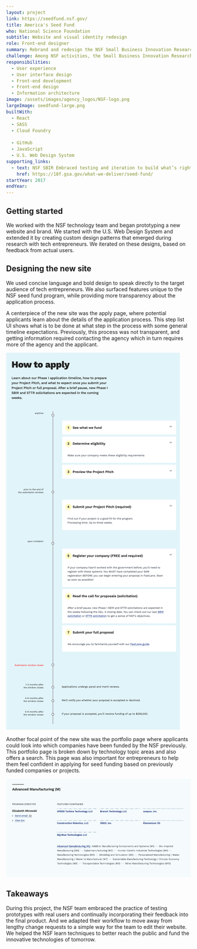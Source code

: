 ```yaml
---
layout: project 
link: https://seedfund.nsf.gov/
title: America's Seed Fund
who: National Science Foundation
subtitle: Website and visual identity redesign
role: Front-end designer
summary: Rebrand and redesign the NSF Small Business Innovation Research (SBIR) and Small Business Technology Transfer (STTR) program to effectively communicate its purpose and increase engagement among a broader and more diverse audience of tech entrepreneurs.
challenge: Among NSF activities, the Small Business Innovation Research/Small Business Technology Transfer (SBIR/STTR) program has a unique goal to attract high-tech startups and small businesses from diverse audiences nationwide. To better engage this distinct audience, we were tasked with redesigning a new SBIR/STTR website (seedfund.nsf.gov), which maintains the NSF brand while providing a more tailored look, tone, and presentation aimed at entrepreneurs.
responsibilities:
  - User experience
  - User interface design
  - Front-end development
  - Front-end design
  - Information architecture
image: /assets/images/agency_logos/NSF-logo.png
largeImage: seedfund-large.png
builtWith:
  - React
  - SASS
  - Cloud Foundry
  
  - GitHub
  - JavaScript
  - U.S. Web Design System
supporting_links:
  - text: NSF SBIR Embraced testing and iteration to build what’s right
    href: https://18f.gsa.gov/what-we-deliver/seed-fund/
startYear: 2017
endYear:
---  
```

## Getting started 

We worked with the NSF technology team and began prototyping a new website and brand. We started with the U.S. Web Design System and extended it by creating custom design patterns that emerged during research with tech entrepreneurs. We iterated on these designs, based on feedback from actual users. 

## Designing the new site

We used concise language and bold design to speak directly to the target audience of tech entrepreneurs. We also surfaced features unique to the NSF seed fund program, while providing more transparency about the application process.

A centerpiece of the new site was the apply page, where potential applicants learn about the details of the application process. This step list UI shows what is to be done at what step in the process with some general timeline expectations. Previously, this process was not transparent, and getting information required contacting the agency which in turn requires more of the agency and the applicant.

<img src="/assets/images/projects/seedfund-apply.png" alt="Application process UI to help applicants understand the journey of applying."/>

Another focal point of the new site was the portfolio page where applicants could look into which companies have been funded by the NSF previously. This portfolio page is broken down by technology topic areas and also offers a search. This page was also important for entrepreneurs to help them feel confident in applying for seed funding based on previously funded companies or projects. 

<img src="/assets/images/projects/seedfund-portfolio.png" alt="Advanced manufacturing section of the portfolio page."/>

## Takeaways

During this project, the NSF team embraced the practice of testing prototypes with real users and continually incorporating their feedback into the final product. And we adapted their workflow to move away from lengthy change requests to a simple way for the  team to edit their website. We helped the NSF learn techniques to better reach the public and fund the innovative technologies of tomorrow.